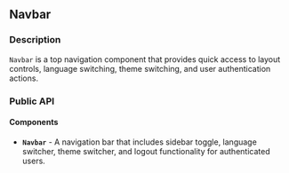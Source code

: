 ## Navbar

### Description

`Navbar` is a top navigation component that provides quick access to layout controls, language switching, theme switching, and user authentication actions.

### Public API

#### Components

-   **`Navbar`** - A navigation bar that includes sidebar toggle, language switcher, theme switcher, and logout functionality for authenticated users.
